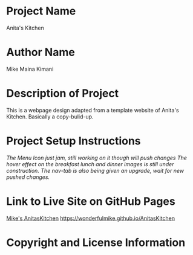 # Project Name
Anita's Kitchen
# Author Name
Mike Maina Kimani
# Description of Project
This is a webpage design adapted from a template website of Anita's Kitchen.
Basically a copy-bulid-up.
# Project Setup Instructions
*The Menu Icon just jam, still working on it though will push changes*
*The hover effect on the breakfast lunch and dinner images is still under construction.*
*The nav-tab is also being given an upgrade, wait for new pushed changes.*
# Link to Live Site on GitHub Pages
[Mike's AnitasKitchen](https://wonderfulmike.github.io/AnitasKitchen/)
https://wonderfulmike.github.io/AnitasKitchen
# Copyright and License Information
